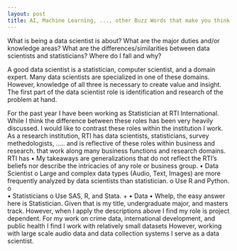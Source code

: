 ```yaml
---
layout: post
title: AI, Machine Learning, ..., other Buzz Words that make you think Data Scientists do black magic. What actually is a data scientist?
---
```


What is being a data scientist is about?  What are the major duties and/or knowledge areas?  What are the differences/similarities between data scientists and statisticians?  Where do I fall and why?

A good data scientist is a statistician, computer scientist, and a domain expert. Many data scientists are specialized in one of these domains. However, knowledge of all three is necessary to create value and insight. The first part of the data scientist role is identification and research of the problem at hand. 

For the past year I have been working as Statistician at RTI International. While I think the difference between these roles has been very heavily discussed. I would like to contrast these roles within the institution I work. As a research institution, RTI has data scientists, statisticians, survey methedologists, ….. and is reflective of these roles within business and research. that work along many business functions and research domains. RTI has 
•	My takeaways are generalizations that do not reflect the RTI’s beliefs nor describe the intricacies of any role or business group.
•	Data Scientist
o	Large and complex data types (Audio, Text, Images) are more frequently analyzed by data scientists than statistician. 
o	Use R and Python. 
o	
•	Statisticians 
o	Use SAS, R, and Stata. +
•	Data
•	Whelp, the easy answer here is Statistician. Given that is my title, undergraduate major, and masters track. However, when I apply the descriptions above I find my role is project dependent. For my work on crime data, international development, and public health I find I work with relatively small datasets
However, working with large scale audio data and data collection systems I serve as a data scientist. 





